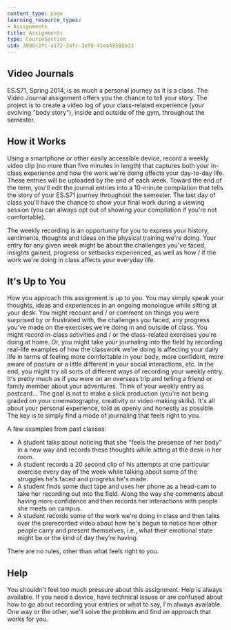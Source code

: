 ```yaml
---
content_type: page
learning_resource_types:
- Assignments
title: Assignments
type: CourseSection
uid: 3988c3fc-a172-3afc-3ef8-41ea48585a33
---
```


Video Journals
--------------

ES.S71, Spring 2014, is as much a personal journey as it is a class. The Video Journal assignment offers you the chance to tell your story. The project is to create a video log of your class-related experience (your evolving "body story"), inside and outside of the gym, throughout the semester.

How it Works
------------

Using a smartphone or other easily accessible device, record a weekly video clip (no more than five minutes in length) that captures both your in-class experience and how the work we're doing affects your day-to-day life. These entries will be uploaded by the end of each week. Toward the end of the term, you'll edit the journal entries into a 10-minute compilation that tells the story of your ES.S71 journey throughout the semester. The last day of class you'll have the chance to show your final work during a viewing session (you can always opt out of showing your compilation if you're not comfortable).

The weekly recording is an opportunity for you to express your history, sentiments, thoughts and ideas on the physical training we're doing. Your entry for any given week might be about the challenges you've faced, insights gained, progress or setbacks experienced, as well as how / if the work we're doing in class affects your everyday life.

It's Up to You
--------------

How you approach this assignment is up to you. You may simply speak your thoughts, ideas and experiences in an ongoing monologue while sitting at your desk. You might recount and / or comment on things you were surprised by or frustrated with, the challenges you faced, any progress you've made on the exercises we're doing in and outside of class. You might record in-class activities and / or the class-related exercises you're doing at home. Or, you might take your journaling into the field by recording real-life examples of how the classwork we're doing is affecting your daily life in terms of feeling more comfortable in your body, more confident, more aware of posture or a little different in your social interactions, etc. In the end, you might try all sorts of different ways of recording your weekly entry. It's pretty much as if you were on an overseas trip and telling a friend or family member about your adventures. Think of your weekly entry as postcard... The goal is not to make a slick production (you're not being graded on your cinematography, creativity or video-making skills). It's all about your personal experience, told as openly and honestly as possible. The key is to simply find a mode of journaling that feels right to you.

A few examples from past classes:

*   A student talks about noticing that she "feels the presence of her body" in a new way and records these thoughts while sitting at the desk in her room.
*   A student records a 20 second clip of his attempts at one particular exercise every day of the week while talking about some of the struggles he's faced and progress he's made.
*   A student finds some duct tape and uses her phone as a head-cam to take her recording out into the field. Along the way she comments about having more confidence and then records her interactions with people she meets on campus.
*   A student records some of the work we're doing in class and then talks over the prerecorded video about how he's begun to notice how other people carry and present themselves, i.e., what their emotional state might be or the kind of day they're having.

There are no rules, other than what feels right to you.

Help
----

You shouldn't feel too much pressure about this assignment. Help is always available. If you need a device, have technical issues or are confused about how to go about recording your entries or what to say, I'm always available. One way or the other, we'll solve the problem and find an approach that works for you.
